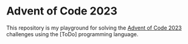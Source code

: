 # Advent of Code 2023

This repository is my playground for solving the [Advent of Code 2023](https://adventofcode.com/2023) challenges using the [ToDo] programming language. 

